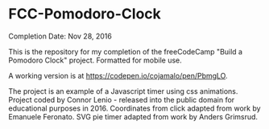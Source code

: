 # FCC-Pomodoro-Clock
Completion Date: Nov 28, 2016

This is the repository for my completion of the freeCodeCamp "Build a Pomodoro Clock" project. Formatted for mobile use.

A working version is at https://codepen.io/cojamalo/pen/PbmgLO.

The project is an example of a Javascript timer using css animations. Project coded by Connor Lenio - released into the public domain for educational purposes in 2016. Coordinates from click adapted from work by Emanuele Feronato. SVG pie timer adapted from work by Anders Grimsrud.
